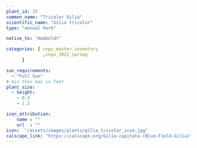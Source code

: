 ```yaml
---
plant_id: 37
common_name: "Tricolor Gilia"
scientific_name: "Gilia tricolor"
type: "annual herb"

native_to: "Humboldt"

categories: [ cnps_master_inventory
              ,cnps_2022_spring
      ]

sun_requirements:
  - "Full Sun"
# min then max in feet
plant_size:
  - height: 
    - 0.3
    - 1.2

icon_attribution:
    name : ""
    url  : ""
icon:  "/assets/images/plants/gilia_tricolor_icon.jpg"
calscape_link: "https://calscape.org/Gilia-capitata-(Blue-Field-Gilia)"
---
```


